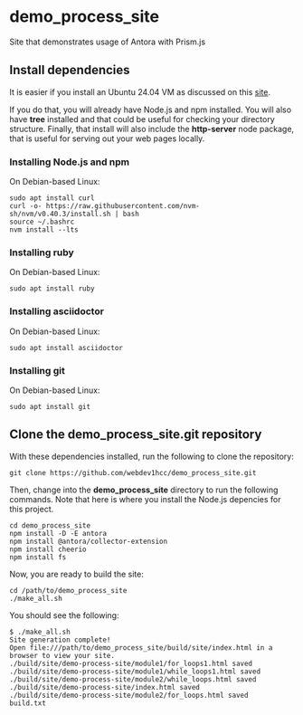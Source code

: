 # demo_process_site

Site that demonstrates usage of Antora with Prism.js

## Install dependencies

It is easier if you install an Ubuntu 24.04 VM as discussed on this <a href="https://practicalcompute.cc/main-website/guides/ubuntu_24.04_vm_setup.html" target="_blank">site</a>.

If you do that, you will already have Node.js and npm installed.  You will also have **tree** installed and that could be useful for checking your directory structure.  Finally, that install will also include the **http-server** node package, that is useful for serving out your web pages locally.

### Installing Node.js and npm

On Debian-based Linux:

````
sudo apt install curl
curl -o- https://raw.githubusercontent.com/nvm-sh/nvm/v0.40.3/install.sh | bash
source ~/.bashrc
nvm install --lts
````

### Installing ruby

On Debian-based Linux:

````
sudo apt install ruby
````

### Installing asciidoctor

On Debian-based Linux:

````
sudo apt install asciidoctor
````

### Installing git

On Debian-based Linux:

````
sudo apt install git
````

## Clone the demo_process_site.git repository

With these dependencies installed, run the following to clone the repository:

````
git clone https://github.com/webdev1hcc/demo_process_site.git
````

Then, change into the **demo_process_site** directory to run the following commands.  Note that here is where you install the Node.js depencies for this project.

````
cd demo_process_site
npm install -D -E antora
npm install @antora/collector-extension
npm install cheerio
npm install fs
````
Now, you are ready to build the site:

````
cd /path/to/demo_process_site
./make_all.sh
````
You should see the following:

````
$ ./make_all.sh 
Site generation complete!
Open file:///path/to/demo_process_site/build/site/index.html in a browser to view your site.
./build/site/demo-process-site/module1/for_loops1.html saved
./build/site/demo-process-site/module1/while_loops1.html saved
./build/site/demo-process-site/module2/while_loops.html saved
./build/site/demo-process-site/index.html saved
./build/site/demo-process-site/module2/for_loops.html saved
build.txt
````
